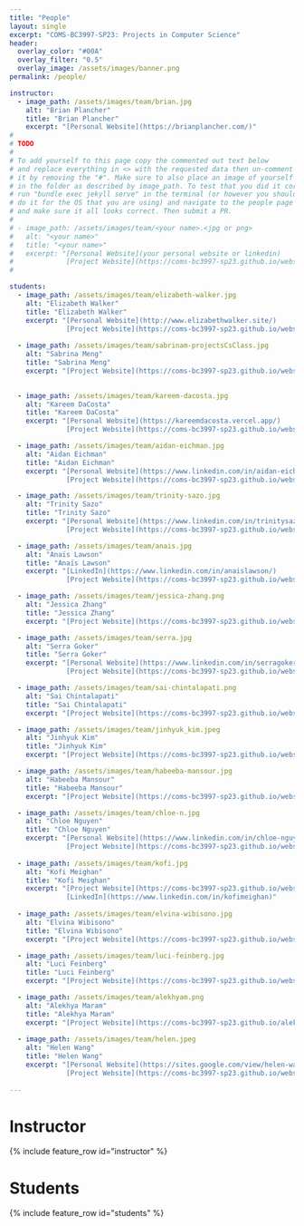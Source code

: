 ```yaml
---
title: "People"
layout: single
excerpt: "COMS-BC3997-SP23: Projects in Computer Science"
header:
  overlay_color: "#00A"
  overlay_filter: "0.5"
  overlay_image: /assets/images/banner.png
permalink: /people/

instructor:
  - image_path: /assets/images/team/brian.jpg
    alt: "Brian Plancher"
    title: "Brian Plancher"
    excerpt: "[Personal Website](https://brianplancher.com/)"
#
# TODO
#
# To add yourself to this page copy the commented out text below
# and replace everything in <> with the requested data then un-comment
# it by removing the "#". Make sure to also place an image of yourself
# in the folder as described by image_path. To test that you did it correct
# run "bundle exec jekyll serve" in the terminal (or however you should
# do it for the OS that you are using) and navigate to the people page
# and make sure it all looks correct. Then submit a PR.
#
# - image_path: /assets/images/team/<your name>.<jpg or png>
#   alt: "<your name>"
#   title: "<your name>"
#   excerpt: "[Personal Website](your personal website or linkedin)
#             [Project Website](https://coms-bc3997-sp23.github.io/website-<Your GitHubID>)"
#

students:
  - image_path: /assets/images/team/elizabeth-walker.jpg
    alt: "Elizabeth Walker"
    title: "Elizabeth Walker"
    excerpt: "[Personal Website](http://www.elizabethwalker.site/)
              [Project Website](https://coms-bc3997-sp23.github.io/website-19ewalker)"
    
  - image_path: /assets/images/team/sabrinam-projectsCsClass.jpg
    alt: "Sabrina Meng"
    title: "Sabrina Meng"
    excerpt: "[Project Website](https://coms-bc3997-sp23.github.io/website-sabjmeng/)"

    
  - image_path: /assets/images/team/kareem-dacosta.jpg
    alt: "Kareem DaCosta"
    title: "Kareem DaCosta"
    excerpt: "[Personal Website](https://kareemdacosta.vercel.app/)
              [Project Website](https://coms-bc3997-sp23.github.io/website-KareemDaCosta/)"

  - image_path: /assets/images/team/aidan-eichman.jpg
    alt: "Aidan Eichman"
    title: "Aidan Eichman"
    excerpt: "[Personal Website](https://www.linkedin.com/in/aidan-eichman/)
              [Project Website](https://coms-bc3997-sp23.github.io/website-AidanNEichman)"

  - image_path: /assets/images/team/trinity-sazo.jpg
    alt: "Trinity Sazo"
    title: "Trinity Sazo"
    excerpt: "[Personal Website](https://www.linkedin.com/in/trinitysazo/)
              [Project Website](https://coms-bc3997-sp23.github.io/website-tsazo/)"

  - image_path: /assets/images/team/anais.jpg
    alt: "Anaïs Lawson"
    title: "Anaïs Lawson"
    excerpt: "[LinkedIn](https://www.linkedin.com/in/anaislawson/)
              [Project Website](https://coms-bc3997-sp23.github.io/website-anaisnlawson)"

  - image_path: /assets/images/team/jessica-zhang.png
    alt: "Jessica Zhang"
    title: "Jessica Zhang"
    excerpt: "[Project Website](https://coms-bc3997-sp23.github.io/website-jz3453)"

  - image_path: /assets/images/team/serra.jpg
    alt: "Serra Goker"
    title: "Serra Goker"
    excerpt: "[Personal Website](https://www.linkedin.com/in/serragoker/)
              [Project Website](https://coms-bc3997-sp23.github.io/website-sg3390)"

  - image_path: /assets/images/team/sai-chintalapati.png
    alt: "Sai Chintalapati"
    title: "Sai Chintalapati"
    excerpt: "[Project Website](https://coms-bc3997-sp23.github.io/website-jinkim22)"

  - image_path: /assets/images/team/jinhyuk_kim.jpeg
    alt: "Jinhyuk Kim"
    title: "Jinhyuk Kim"
    excerpt: "[Project Website](https://coms-bc3997-sp23.github.io/website-jinkim22)"

  - image_path: /assets/images/team/habeeba-mansour.jpg
    alt: "Habeeba Mansour"
    title: "Habeeba Mansour"
    excerpt: "[Project Website](https://coms-bc3997-sp23.github.io/website-habeeba-mansour)" 

  - image_path: /assets/images/team/chloe-n.jpg
    alt: "Chloe Nguyen"
    title: "Chloe Nguyen"
    excerpt: "[Personal Website](https://www.linkedin.com/in/chloe-nguyen2781/)
              [Project Website](https://coms-bc3997-sp23.github.io/website-chloe2781/#)"
  
  - image_path: /assets/images/team/kofi.jpg
    alt: "Kofi Meighan"
    title: "Kofi Meighan"
    excerpt: "[Project Website](https://coms-bc3997-sp23.github.io/website-km3547/)
              [LinkedIn](https://www.linkedin.com/in/kofimeighan)"
    
  - image_path: /assets/images/team/elvina-wibisono.jpg
    alt: "Elvina Wibisono"
    title: "Elvina Wibisono"
    excerpt: "[Project Website](https://coms-bc3997-sp23.github.io/website-elvinawibisono/)"

  - image_path: /assets/images/team/luci-feinberg.jpg
    alt: "Luci Feinberg"
    title: "Luci Feinberg"
    excerpt: "[Project Website](https://coms-bc3997-sp23.github.io/website-lafeinberg)"

  - image_path: /assets/images/team/alekhyam.png
    alt: "Alekhya Maram"
    title: "Alekhya Maram"
    excerpt: "[Project Website](https://coms-bc3997-sp23.github.io/alekhyamaram/)"
  
  - image_path: /assets/images/team/helen.jpeg
    alt: "Helen Wang"
    title: "Helen Wang"
    excerpt: "[Personal Website](https://sites.google.com/view/helen-wang/art)
              [Project Website](https://coms-bc3997-sp23.github.io/website-helenw0810/)"
  
---
```


# Instructor

{% include feature_row id="instructor" %}

# Students

{% include feature_row id="students" %}
